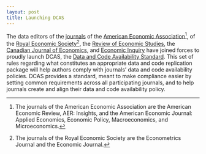 ```yaml
---
layout: post
title: Launching DCAS
---
```


The data editors of the [journals](/journals/) of the [American Economic Association](https://www.aeaweb.org/journals)[^aea], of the [Royal Economic Society](https://res.org.uk/journals/)[^res], the [Review of Economic Studies](https://www.restud.com/),  the [Canadian Journal of Economics](https://www.economics.ca/cpages/cje-home), and [Economic Inquiry](https://weai.org/view/EI) have joined forces  to proudly launch DCAS, the [Data and Code Availability Standard](/). This set of rules regarding what constitutes an appropriate data and code replication package will help authors comply with journals’ data and code availability policies. DCAS provides a standard, meant to make compliance easier by setting common requirements across all participating journals, and to help journals create and align their data and code availability policy.

[^aea]: The journals of the American Economic Association are the American Economic Review, AER: Insights, and the American Economic Journal: Applied Economics, Economic Policy, Macroeconomics, and Microeconomics. 
[^res]: The journals of the Royal Economic Society are the Econometrics Journal and the Economic Journal.
